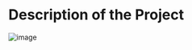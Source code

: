 # Description of the Project
![image](https://user-images.githubusercontent.com/109742570/180227266-6e394971-7b94-46b2-bd38-36ad273b4f84.png)
